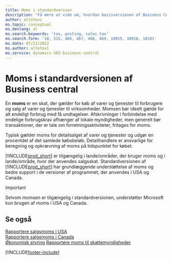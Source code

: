 ```yaml
---
title: Moms i standardversion
description: 'Få mere at vide om, hvordan basisversionen af Business Central understøtter moms og får en beskrivelse af det grundlæggende begreb.'
author: altotovi
ms.topic: conceptual
ms.devlang: al
ms.search.keywords: 'tax, posting, sales tax'
ms.search.form: '10, 315, 466, 467, 468, 469, 10015, 10016, 10101'
ms.date: 07/21/2022
ms.author: altotovi
ms.service: dynamics-365-business-central
---
```


# Moms i standardversionen af Business central

En **moms** er en skat, der gælder for køb af varer og tjenester til forbrugere og salg af varer og tjenester til virksomheder. Momsen bør ideelt gælde for alt endeligt forbrug med få undtagelser. Afskrivninger i forbindelse med endelige forbrugskrav afhænger af lokale myndigheder, men generelt bør transaktioner, der er tale om forretningsaktiviteter, fritages for moms.  

Typisk gælder moms for detailsalget af varer og tjenester og udgør en procentdel af det samlede købsbeløb. Detailhandlere er ansvarlige for beregning og opkrævning af moms på tidspunktet for købet.  

[!INCLUDE[prod_short](includes/prod_short.md)] er tilgængelig i lande/områder, der bruger moms og i lande/område, hvor der anvendes salgsskat. Standardversionen af [!INCLUDE[prod_short](includes/prod_short.md)] har grundlæggende understøttelse af moms og bedre support i de versioner af programmet, der anvendes i USA og Canada.

> [!IMPORTANT]
> Selvom momsen er tilgængelig i standardversionen, understøtter Microsoft kun brugen af moms i USA og Canada.

## Se også

[Rapportere salgsmoms i USA](localfunctionality/UnitedStates/us-sales-tax.md)  
[Rapportere salgsmoms i Canada](localfunctionality/canada/ca-sales-tax.md)  
[Økonomisk styring](finance.md)
[Rapportere moms til skattemyndigheder](finance-how-report-vat.md)

[!INCLUDE[footer-include](includes/footer-banner.md)]
